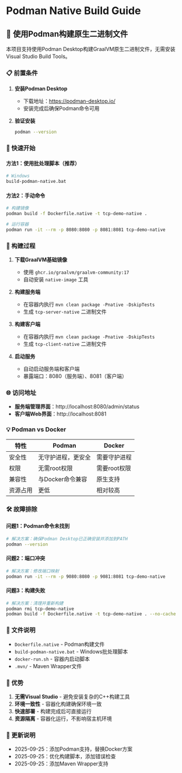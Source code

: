 # Podman Native Build Guide

## 🐳 使用Podman构建原生二进制文件

本项目支持使用Podman Desktop构建GraalVM原生二进制文件，无需安装Visual Studio Build Tools。

### 📋 前置条件

1. **安装Podman Desktop**
   - 下载地址：https://podman-desktop.io/
   - 安装完成后确保Podman命令可用

2. **验证安装**
   ```bash
   podman --version
   ```

### 🚀 快速开始

#### 方法1：使用批处理脚本（推荐）

```bash
# Windows
build-podman-native.bat
```

#### 方法2：手动命令

```bash
# 构建镜像
podman build -f Dockerfile.native -t tcp-demo-native .

# 运行容器
podman run -it --rm -p 8080:8080 -p 8081:8081 tcp-demo-native
```

### 🔧 构建过程

1. **下载GraalVM基础镜像**
   - 使用 `ghcr.io/graalvm/graalvm-community:17`
   - 自动安装 `native-image` 工具

2. **构建服务端**
   - 在容器内执行 `mvn clean package -Pnative -DskipTests`
   - 生成 `tcp-server-native` 二进制文件

3. **构建客户端**
   - 在容器内执行 `mvn clean package -Pnative -DskipTests`
   - 生成 `tcp-client-native` 二进制文件

4. **启动服务**
   - 自动启动服务端和客户端
   - 暴露端口：8080（服务端）、8081（客户端）

### 🌐 访问地址

- **服务端管理界面**：http://localhost:8080/admin/status
- **客户端Web界面**：http://localhost:8081

### 💡 Podman vs Docker

| 特性 | Podman | Docker |
|------|--------|--------|
| 安全性 | 无守护进程，更安全 | 需要守护进程 |
| 权限 | 无需root权限 | 需要root权限 |
| 兼容性 | 与Docker命令兼容 | 原生支持 |
| 资源占用 | 更低 | 相对较高 |

### 🛠️ 故障排除

#### 问题1：Podman命令未找到
```bash
# 解决方案：确保Podman Desktop已正确安装并添加到PATH
podman --version
```

#### 问题2：端口冲突
```bash
# 解决方案：修改端口映射
podman run -it --rm -p 9080:8080 -p 9081:8081 tcp-demo-native
```

#### 问题3：构建失败
```bash
# 解决方案：清理并重新构建
podman rmi tcp-demo-native
podman build -f Dockerfile.native -t tcp-demo-native . --no-cache
```

### 📁 文件说明

- `Dockerfile.native` - Podman构建文件
- `build-podman-native.bat` - Windows批处理脚本
- `docker-run.sh` - 容器内启动脚本
- `.mvn/` - Maven Wrapper文件

### 🎯 优势

1. **无需Visual Studio** - 避免安装复杂的C++构建工具
2. **环境一致性** - 容器化构建确保环境一致
3. **快速部署** - 构建完成后可直接运行
4. **资源隔离** - 容器化运行，不影响宿主机环境

### 🔄 更新说明

- 2025-09-25：添加Podman支持，替换Docker方案
- 2025-09-25：优化构建脚本，添加错误检查
- 2025-09-25：添加Maven Wrapper支持
